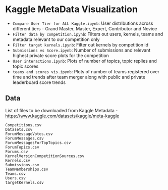 # Kaggle MetaData Visualization

- `Compare User Tier for ALL Kaggle.ipynb`: User distributions across different tiers - Grand Master, Master, Expert, Contributor and Novice
- `Filter data by competition.ipynb`: Filters out users, kernels, teams and metadata relevant to our competition only
- `Filter target kernels.ipynb`: Filter out kernels by competition id
- `Submissions vs Score.ipynb`: Number of submissions and relevant highest private score plots for the competition
- `User interactions.ipynb`: Plots of number of topics, topic replies and topic scores
- `teams and scores vis.ipynb`: Plots of number of teams registered over time and trends after team merger along with public and private leaderboard score trends

## Data
List of files to be downloaded from Kaggle Metadata - https://www.kaggle.com/datasets/kaggle/meta-kaggle

`Competitions.csv` <br>
`Datasets.csv` <br>
`ForumMessageVotes.csv` <br>
`ForumMessages.csv` <br>
`ForumMessagesForTopTopics.csv` <br>
`ForumTopics.csv` <br>
`Forums.csv` <br>
`KernelVersionCompetitionSources.csv` <br>
`Kernels.csv` <br>
`Submissions.csv` <br>
`TeamMemberships.csv` <br>
`Teams.csv` <br>
`Users.csv`<br>
`targetKernels.csv` <br>
